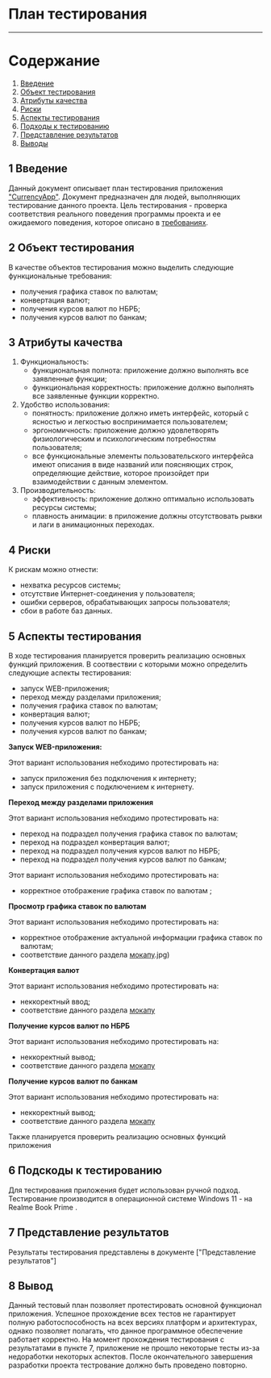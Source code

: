 # План тестирования
---

# Содержание
1. [Введение](#intro)  
2. [Объект тестирования](#object)  
3. [Атрибуты качества](#attributes)  
4. [Риски](#risks)  
5. [Аспекты тестирования](#aspects)  
6. [Подходы к тестированию](#approaches)  
7. [Представление результатов](#results)  
8. [Выводы](#conclusion)  

<a name="intro"/>

## 1 Введение
Данный документ описывает план тестирования приложения ["CurrencyApp"](https://github.com/MiklashMark/CurrencyRateMonitor). Документ предназначен для людей, выполняющих тестирование данного проекта. Цель тестирования - проверка соответствия реального поведения программы проекта и ее ожидаемого поведения, которое описано в [требованиях](https://github.com/MiklashMark/CurrencyRateMonitor/blob/master/Requirements/SRS.md).

<a name="object"/>

## 2 Объект тестирования
В качестве объектов тестирования можно выделить следующие функциональные требования:

* получения графика ставок по валютам;
* конвертация валют;
* получения курсов валют по НБРБ;
* получения курсов валют по банкам;

<a name="attributes"/>

## 3 Атрибуты качества
1. Функциональность:
    * функциональная полнота: приложение должно выполнять все заявленные функции;
    * функциональная корректность: приложение должно выполнять все заявленные функции корректно.
2. Удобство использования:
    * понятность: приложение должно иметь интерфейс, который с ясностью и легкостью воспринимается пользователем;
    * эргономичность: приложение должно удовлетворять физиологическим и психологическим потребностям пользователя;
    * все функциональные элементы пользовательского интерфейса имеют описания в виде названий или поясняющих строк, определяющие действие, которое произойдет при взаимодействии с данным элементом.
3. Производительность:
    * эффективность: приложение должно оптимально использовать ресурсы системы;
    * плавность анимации: в приложение  должны отсутствовать рывки и лаги в анимационных переходах.

<a name="risks"/>

## 4 Риски
К рискам можно отнести:
* нехватка ресурсов системы;
* отсутствие Интернет-соединения у пользователя;
* ошибки серверов, обрабатывающих запросы пользователя;
* сбои в работе баз данных.

<a name="aspects"/>

## 5 Аспекты тестирования
В ходе тестирования планируется проверить реализацию основных функций приложения. В соотвествии с которыми можно определить следующие аспекты тестирования:
* запуск WEB-приложения;
* переход между разделами приложения;
* получения графика ставок по валютам;
* конвертация валют;
* получения курсов валют по НБРБ;
* получения курсов валют по банкам;


**Запуск WEB-приложения:**

Этот вариант использования небходимо протестировать на:

* запуск приложения без подключения к интернету;
* запуск приложения с подключением к интернету. 

**Переход между разделами приложения**

Этот вариант использования небходимо протестировать на:

* переход на подраздел получения графика ставок по валютам;
* переход на подраздел конвертация валют;
* переход на подраздел получения курсов валют по НБРБ;
* переход на подраздел получения курсов валют по банкам;

Этот вариант использования небходимо протестировать на:

* корректное отображение графика ставок по валютам ;

**Просмотр графика ставок по валютам**

Этот вариант использования небходимо протестировать на:

* корректное отображение актуальной информации графика ставок по валютам;
* соответствие данного
  раздела [мокапу](https://github.com/MiklashMark/CurrencyRateMonitor/blob/master/UI/%D0%93%D1%80%D0%B0%D1%84%D0%B8%D0%BA%D0%B8%20%D0%B2%D0%B0%D0%BB%D1%8E%D1%82.png).jpg)

**Конвертация валют**

Этот вариант использования небходимо протестировать на:

* неккоректный ввод;
* соответствие данного
  раздела [мокапу](https://github.com/MiklashMark/CurrencyRateMonitor/blob/master/UI/%D0%9A%D0%BE%D0%BD%D0%B2%D0%B5%D1%80%D1%82%D0%B5%D1%80.png)

**Получение курсов валют по НБРБ**

Этот вариант использования небходимо протестировать на:

* неккоректный вывод;
* соответствие данного
  раздела [мокапу](https://github.com/MiklashMark/CurrencyRateMonitor/blob/master/UI/%D0%9A%D1%83%D1%80%D1%81%20%D0%B2%D0%B0%D0%BB%D1%8E%D1%82%20%D0%BF%D0%BE%20%D0%9D%D0%91%20%D0%A0%D0%91.png)

**Получение курсов валют по банкам**

Этот вариант использования небходимо протестировать на:

* неккоректный вывод;
* соответствие данного
  раздела [мокапу](https://github.com/MiklashMark/CurrencyRateMonitor/blob/master/UI/%D0%9A%D1%83%D1%80%D1%81%D1%8B%20%D0%B2%D0%B0%D0%BB%D1%8E%D1%82%20%D0%B2%20%D0%9C%D0%B8%D0%BD%D1%81%D0%BA%D0%B5.png)


Также планируется проверить реализацию основных функций приложения

<a name="approaches"/>

## 6 Подскоды к тестированию
Для тестирования приложения будет использован ручной подход. Тестирование производится в операционной системе Windows 11 - на Realme Book Prime .

<a name="results"/>

## 7 Представление результатов
Результаты тестирования представлены в документе ["Представление результатов"]

<a name="conclusion"/>

## 8 Вывод
Данный тестовый план позволяет протестировать основной функционал приложения. Успешное прохождение всех тестов не гарантирует полную работоспособность на всех версиях платформ и архитектурах, однако позволяет полагать, что данное программное обеспечение работает корректно. На момент прохождения тестирования с результатами в пункте 7, приложение не прошло некоторые тесты из-за недоработки некоторых аспектов. После окончательного завершения разработки проекта тестрование должно быть проведено повторно.
